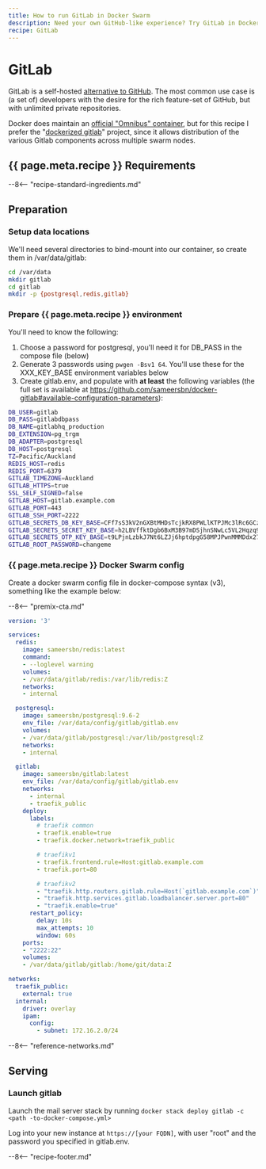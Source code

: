```yaml
---
title: How to run GitLab in Docker Swarm
description: Need your own GitHub-like experience? Try GitLab in Docker Swarm!
recipe: GitLab
---
```

# GitLab

GitLab is a self-hosted [alternative to GitHub](https://about.gitlab.com/pricing/self-managed/feature-comparison/). The most common use case is (a set of) developers with the desire for the rich feature-set of GitHub, but with unlimited private repositories.

Docker does maintain an [official "Omnibus" container](https://docs.gitlab.com/omnibus/docker/README.html), but for this recipe I prefer the "[dockerized gitlab](https://github.com/sameersbn/docker-gitlab)" project, since it allows distribution of the various Gitlab components across multiple swarm nodes.

## {{ page.meta.recipe }} Requirements

--8<-- "recipe-standard-ingredients.md"

## Preparation

### Setup data locations

We'll need several directories to bind-mount into our container, so create them in /var/data/gitlab:

```bash
cd /var/data
mkdir gitlab
cd gitlab
mkdir -p {postgresql,redis,gitlab}
```

### Prepare {{ page.meta.recipe }} environment

You'll need to know the following:

1. Choose a password for postgresql, you'll need it for DB_PASS in the compose file (below)
2. Generate 3 passwords using ```pwgen -Bsv1 64```. You'll use these for the XXX_KEY_BASE environment variables below
3. Create gitlab.env, and populate with **at least** the following variables (the full set is available at <https://github.com/sameersbn/docker-gitlab#available-configuration-parameters>):

```bash
DB_USER=gitlab
DB_PASS=gitlabdbpass
DB_NAME=gitlabhq_production
DB_EXTENSION=pg_trgm
DB_ADAPTER=postgresql
DB_HOST=postgresql
TZ=Pacific/Auckland
REDIS_HOST=redis
REDIS_PORT=6379
GITLAB_TIMEZONE=Auckland
GITLAB_HTTPS=true
SSL_SELF_SIGNED=false
GITLAB_HOST=gitlab.example.com
GITLAB_PORT=443
GITLAB_SSH_PORT=2222
GITLAB_SECRETS_DB_KEY_BASE=CFf7sS3kV2nGXBtMHDsTcjkRX8PWLlKTPJMc3lRc6GCzJDdVljZ85NkkzJ8mZbM5
GITLAB_SECRETS_SECRET_KEY_BASE=h2LBVffktDgb6BxM3B97mDSjhnSNwLc5VL2Hqzq9cdrvBtVw48WSp5wKj5HZrJM5
GITLAB_SECRETS_OTP_KEY_BASE=t9LPjnLzbkJ7Nt6LZJj6hptdpgG58MPJPwnMMMDdx27KSwLWHDrz9bMWXQMjq5mp
GITLAB_ROOT_PASSWORD=changeme
```

### {{ page.meta.recipe }} Docker Swarm config

Create a docker swarm config file in docker-compose syntax (v3), something like the example below:

--8<-- "premix-cta.md"

```yaml
version: '3'

services:
  redis:
    image: sameersbn/redis:latest
    command:
    - --loglevel warning
    volumes:
    - /var/data/gitlab/redis:/var/lib/redis:Z
    networks:
    - internal

  postgresql:
    image: sameersbn/postgresql:9.6-2
    env_file: /var/data/config/gitlab/gitlab.env
    volumes:
    - /var/data/gitlab/postgresql:/var/lib/postgresql:Z
    networks:
    - internal

  gitlab:
    image: sameersbn/gitlab:latest
    env_file: /var/data/config/gitlab/gitlab.env
    networks:
      - internal
      - traefik_public
    deploy:
      labels:
        # traefik common
        - traefik.enable=true
        - traefik.docker.network=traefik_public

        # traefikv1
        - traefik.frontend.rule=Host:gitlab.example.com
        - traefik.port=80

        # traefikv2
        - "traefik.http.routers.gitlab.rule=Host(`gitlab.example.com`)"
        - "traefik.http.services.gitlab.loadbalancer.server.port=80"
        - "traefik.enable=true"
      restart_policy:
        delay: 10s
        max_attempts: 10
        window: 60s
    ports:
    - "2222:22"
    volumes:
    - /var/data/gitlab/gitlab:/home/git/data:Z

networks:
  traefik_public:
    external: true
  internal:
    driver: overlay
    ipam:
      config:
        - subnet: 172.16.2.0/24
```

--8<-- "reference-networks.md"

## Serving

### Launch gitlab

Launch the mail server stack by running ```docker stack deploy gitlab -c <path -to-docker-compose.yml>```

Log into your new instance at `https://[your FQDN]`, with user "root" and the password you specified in gitlab.env.

[^1]: I use the **sameersbn/gitlab:latest** image, rather than a specific version. This lets me execute updates simply by redeploying the stack (and why **wouldn't** I want the latest version?)

--8<-- "recipe-footer.md"

